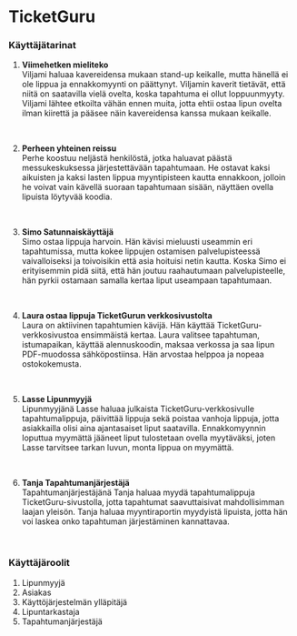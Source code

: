 # TicketGuru

### Käyttäjätarinat

1. __Viimehetken mieliteko__  
Viljami haluaa kavereidensa mukaan stand-up keikalle, mutta hänellä ei ole lippua ja ennakkomyynti on päättynyt. Viljamin kaverit tietävät, että niitä on saatavilla vielä ovelta, koska tapahtuma ei ollut loppuunmyyty. Viljami lähtee etkoilta vähän ennen muita, jotta ehtii ostaa lipun ovelta ilman kiirettä ja pääsee näin kavereidensa kanssa mukaan keikalle.
<br>

2. __Perheen yhteinen reissu__  
Perhe koostuu neljästä henkilöstä, jotka haluavat päästä messukeskuksessa järjestettävään tapahtumaan. He ostavat kaksi aikuisten ja kaksi lasten lippua myyntipisteen kautta ennakkoon, jolloin he voivat vain kävellä suoraan tapahtumaan sisään, näyttäen ovella lipuista löytyvää koodia.
<br>

3. __Simo Satunnaiskäyttäjä__  
Simo ostaa lippuja harvoin. Hän kävisi mieluusti useammin eri tapahtumissa, mutta kokee lippujen ostamisen palvelupisteessä vaivalloiseksi ja toivoisikin että asia hoituisi netin kautta. Koska Simo ei erityisemmin pidä siitä, että hän joutuu raahautumaan palvelupisteelle, hän pyrkii ostamaan samalla kertaa liput useampaan tapahtumaan.    
<br>

4. __Laura ostaa lippuja TicketGurun verkkosivustolta__  
Laura on aktiivinen tapahtumien kävijä. Hän käyttää TicketGuru-verkkosivustoa ensimmäistä kertaa. Laura valitsee tapahtuman, istumapaikan, käyttää alennuskoodin, maksaa verkossa ja saa lipun PDF-muodossa sähköpostiinsa. Hän arvostaa helppoa ja nopeaa ostokokemusta.
<br>

5. __Lasse Lipunmyyjä__  
Lipunmyyjänä Lasse haluaa julkaista TicketGuru-verkkosivulle tapahtumalippuja, päivittää lippuja sekä poistaa vanhoja lippuja, jotta asiakkailla olisi aina ajantasaiset liput saatavilla. Ennakkomyynnin loputtua myymättä jääneet liput tulostetaan ovella myytäväksi, joten Lasse tarvitsee tarkan luvun, monta lippua on myymättä.
<br>

6. __Tanja Tapahtumanjärjestäjä__  
Tapahtumanjärjestäjänä Tanja haluaa myydä tapahtumalippuja TicketGuru-sivustolla, jotta tapahtumat saavuttaisivat mahdollisimman laajan yleisön. Tanja haluaa myyntiraportin myydyistä lipuista, jotta hän voi laskea onko tapahtuman järjestäminen kannattavaa.
<br>



### Käyttäjäroolit
1. Lipunmyyjä
2. Asiakas
3. Käyttöjärjestelmän ylläpitäjä
4. Lipuntarkastaja
5. Tapahtumanjärjestäjä
